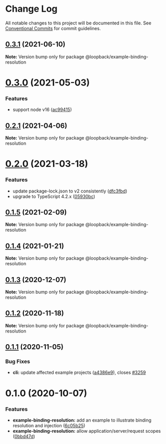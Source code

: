 # Change Log

All notable changes to this project will be documented in this file.
See [Conventional Commits](https://conventionalcommits.org) for commit guidelines.

## [0.3.1](https://github.com/strongloop/loopback-next/compare/@loopback/example-binding-resolution@0.3.0...@loopback/example-binding-resolution@0.3.1) (2021-06-10)

**Note:** Version bump only for package @loopback/example-binding-resolution





# [0.3.0](https://github.com/strongloop/loopback-next/compare/@loopback/example-binding-resolution@0.2.1...@loopback/example-binding-resolution@0.3.0) (2021-05-03)


### Features

* support node v16 ([ac99415](https://github.com/strongloop/loopback-next/commit/ac994154543bde22b4482ba98813351656db1b55))





## [0.2.1](https://github.com/strongloop/loopback-next/compare/@loopback/example-binding-resolution@0.2.0...@loopback/example-binding-resolution@0.2.1) (2021-04-06)

**Note:** Version bump only for package @loopback/example-binding-resolution





# [0.2.0](https://github.com/strongloop/loopback-next/compare/@loopback/example-binding-resolution@0.1.5...@loopback/example-binding-resolution@0.2.0) (2021-03-18)


### Features

* update package-lock.json to v2 consistently ([dfc3fbd](https://github.com/strongloop/loopback-next/commit/dfc3fbdae0c9ca9f34c64154a471bef22d5ac6b7))
* upgrade to TypeScript 4.2.x ([05930bc](https://github.com/strongloop/loopback-next/commit/05930bc0cece3909dd66f75ad91eeaa2d365a480))





## [0.1.5](https://github.com/strongloop/loopback-next/compare/@loopback/example-binding-resolution@0.1.4...@loopback/example-binding-resolution@0.1.5) (2021-02-09)

**Note:** Version bump only for package @loopback/example-binding-resolution





## [0.1.4](https://github.com/strongloop/loopback-next/compare/@loopback/example-binding-resolution@0.1.3...@loopback/example-binding-resolution@0.1.4) (2021-01-21)

**Note:** Version bump only for package @loopback/example-binding-resolution





## [0.1.3](https://github.com/strongloop/loopback-next/compare/@loopback/example-binding-resolution@0.1.2...@loopback/example-binding-resolution@0.1.3) (2020-12-07)

**Note:** Version bump only for package @loopback/example-binding-resolution





## [0.1.2](https://github.com/strongloop/loopback-next/compare/@loopback/example-binding-resolution@0.1.1...@loopback/example-binding-resolution@0.1.2) (2020-11-18)

**Note:** Version bump only for package @loopback/example-binding-resolution





## [0.1.1](https://github.com/strongloop/loopback-next/compare/@loopback/example-binding-resolution@0.1.0...@loopback/example-binding-resolution@0.1.1) (2020-11-05)


### Bug Fixes

* **cli:** update affected example projects ([a4386e9](https://github.com/strongloop/loopback-next/commit/a4386e921713739417de5d4795950209d2f14e22)), closes [#3259](https://github.com/strongloop/loopback-next/issues/3259)





# 0.1.0 (2020-10-07)


### Features

* **example-binding-resolution:** add an example to illustrate binding resolution and injection ([6c05b25](https://github.com/strongloop/loopback-next/commit/6c05b25b4d28f7b8bccf28e11f6c14008d646c06))
* **example-binding-resolution:** allow application/server/request scopes ([0bbd47d](https://github.com/strongloop/loopback-next/commit/0bbd47dc193dfe4fed3d2c7a067228ca1b108c0a))
